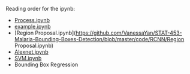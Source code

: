 Reading order for the ipynb:

- [Process.ipynb](https://github.com/VanessaYan/STAT-453-Malaria-Bounding-Boxes-Detection/blob/master/code/RCNN/Process.ipynb)
- [example.ipynb](https://github.com/VanessaYan/STAT-453-Malaria-Bounding-Boxes-Detection/blob/master/code/RCNN/example.ipynb)
- [Region Proposal.ipynb](https://github.com/VanessaYan/STAT-453-Malaria-Bounding-Boxes-Detection/blob/master/code/RCNN/Region Proposal.ipynb)
- [Alexnet.ipynb](https://github.com/VanessaYan/STAT-453-Malaria-Bounding-Boxes-Detection/blob/master/code/RCNN/Alexnet.ipynb)
- [SVM.ipynb](https://github.com/VanessaYan/STAT-453-Malaria-Bounding-Boxes-Detection/blob/master/code/RCNN/SVM.ipynb)
- Bounding Box Regression
